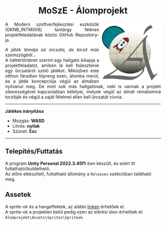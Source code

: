 <div align="center">
  
# MoSzE - Álomprojekt
</div>

<a>
  <img align="right" width="200" src="Alomprojekt/Assets/Sprites/Spriteok/Icon/Ikon.png" alt="Ikon">
</a>

<div align="justify" text-justify="inter-word">

A Modern szoftverfejlesztési eszközök (GKNB_INTM006) tantárgy féléves projektfeladatának közös GitHub Repository-ja.
  
*A játék témája az űrcsata, de kicsit más szemszögből...*\
A háttértörténet szerint egy hallgató kikapja a projektfeladatot, amiben le kell fejlesztenie egy űrcsatáról szóló játékot. Miközben este otthon fáradtan töpreng ezen, álomba merül, és a játék koncepciója végül az álmában nyilvánul meg. De mint sok más hallgatónak, neki is vannak a projekt sikerességével kapcsolatban kételyei, melyek végül az álmát rémálommá torzítják és végül a saját félelmei ellen kell űrcsatát vívnia.
</div>

---

**Játékos irányítása**
- Mozgás: **WASD**
- Lövés: **nyilak**
- Szünet: **Esc**

---

## Telepítés/Futtatás

A program **Unity Personal 2022.3.45f1**-ben készült, és ezért itt futtatható/buildelhető.\
Az előre elkészített, futtatható állomány a ```Releases``` szekcióban található meg.

## Assetek

A sprite-ok és a hangeffektek, az alábbi [linken](https://drive.google.com/drive/folders/1DHKS8r9VeH_RksP4r9xgj3aoy9PINb3Z?usp=drive_link) érhetőek el.\
A sprite-ok a projekten belül pedig ezen az elérési úton érhetőek el: ```Alomprojekt\Assets\Sprites\Spriteok```.
